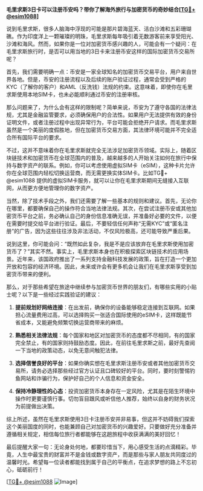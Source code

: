 **毛里求斯3日卡可以注册币安吗？带你了解海外旅行与加密货币的奇妙结合[[TG💪+ @esim1088](https://t.me/s/esim1088)]**

说到毛里求斯，很多人脑海中浮现的可能是那片碧海蓝天、洁白沙滩和五彩珊瑚礁。作为印度洋上一颗璀璨的明珠，毛里求斯每年吸引着无数游客前来享受阳光、沙滩和海风。然而，如果你是一位对加密货币感兴趣的人，可能会有一个疑问：在毛里求斯旅行时，是否可以用当地的3日卡来注册币安这样的国际加密货币交易所呢？

首先，我们需要明确一点：币安是一家全球知名的加密货币交易平台，用户来自世界各地。但是，币安的注册流程以及后续的账户验证过程，通常会受到严格的KYC（了解你的客户）和AML（反洗钱）法规的约束。这意味着，即使你在毛里求斯使用本地SIM卡，也未必能顺利通过币安的注册审核。

那么问题来了，为什么会有这样的限制呢？简单来说，币安为了遵守各国的法律法规，尤其是金融监管要求，必须确保用户的合法性。如果用户无法提供有效的身份证明文件，或者注册过程中出现异常行为，平台可能会拒绝开户请求。而毛里求斯虽然是一个美丽的度假胜地，但在加密货币交易方面，其法律环境可能并不完全适合所有国际平台的要求。

不过，这并不意味着你在毛里求斯就完全无法涉足加密货币领域。实际上，随着区块链技术和加密货币在全球范围内的普及，越来越多的人开始关注如何在旅行中保持与数字资产的联系。例如，你可以考虑使用虚拟SIM卡（eSIM），这种卡片允许你在全球范围内轻松切换运营商，而无需更换实体SIM卡。比如TG💪+ @esim1088 提供的虚拟SIM卡服务，就可以让你在毛里求斯期间无缝接入互联网，从而更方便地管理你的数字资产。

当然，除了技术手段之外，我们还需要了解一些基本的规则和建议。首先，无论你在哪里，都要确保自己的操作符合当地法律法规。其次，在尝试注册币安或其他加密货币平台之前，务必确认自己的身份信息准确无误，并准备好必要的文件，以便在需要时提交给平台进行验证。最后，不要轻信任何声称“无需KYC”或“匿名注册”的广告，因为这些往往涉及非法活动，不仅风险极高，还可能导致严重后果。

说到这里，你可能会问：“既然如此复杂，我是不是应该放弃在毛里求斯使用加密货币了？”其实不然。事实上，毛里求斯本身也在积极探索区块链技术的应用场景。近年来，该国政府推出了一系列支持金融科技发展的政策，旨在打造一个更加开放和包容的经济环境。因此，未来或许会有更多机会让我们在毛里求斯享受到加密货币带来的便利。

那么，对于那些希望在旅途中继续参与加密货币世界的朋友们，有哪些实用的小贴士呢？以下是一些经过实践验证的建议：

1. **提前规划好网络连接**：在出发前，确保你的设备能够稳定连接到互联网。如果担心流量费用过高，可以选择购买一张适合国际使用的eSIM卡，这样既能节省成本，又能避免频繁切换运营商带来的麻烦。

2. **熟悉相关法律法规**：每个国家和地区对加密货币的态度都不尽相同，有的国家完全禁止，有的国家则持鼓励态度。因此，在前往毛里求斯之前，最好先查阅一下当地的政策动态，以免无意间触犯法律。

3. **选择信誉良好的平台**：如果你确实想在毛里求斯注册币安或者其他加密货币交易所，请务必选择那些经过官方认证且口碑较好的平台。同时，要时刻警惕钓鱼网站和诈骗行为，保护好自己的个人信息和资金安全。

4. **保持冷静理性的心态**：投资加密货币本身存在一定风险，尤其是在陌生环境中操作时更要谨慎行事。切勿盲目跟风或听信他人推荐，始终以自身的财务状况为前提做出决策。

综上所述，虽然在毛里求斯使用3日卡注册币安并非易事，但这并不妨碍我们探索这个美丽国度的同时，也能兼顾自己对加密货币的兴趣爱好。只要做好充分准备并遵循相关规定，相信每位旅行者都能够在这趟旅程中收获满满的美好回忆！

最后提醒大家一句：无论身处何地，都要珍惜当下，用心感受生活的点滴精彩。毕竟，人生中最宝贵的财富并不是金钱或数字资产，而是那些与家人朋友共同度过的温馨时光。希望每一位读者都能找到属于自己的平衡点，在追求梦想的路上不忘初心，砥砺前行！

[[TG💪+ @esim1088](https://t.me/s/esim1088) ![Image](https://i.postimg.cc/4NQfJmqS/Snipaste-2025-05-13-00-14-12.png)]